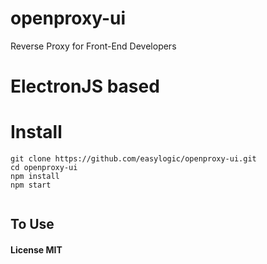 # openproxy-ui 

Reverse Proxy for Front-End Developers 

# ElectronJS based 

# Install

```
git clone https://github.com/easylogic/openproxy-ui.git 
cd openproxy-ui 
npm install 
npm start 
  
```  
 
## To Use


#### License MIT
